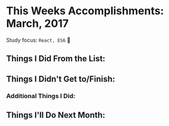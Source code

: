 # This Weeks Accomplishments: March, 2017

Study focus: <code>React, ES6</code> :rocket:

## Things I Did From the List:

## Things I Didn't Get to/Finish:

### Additional Things I Did:

## Things I'll Do Next Month:
